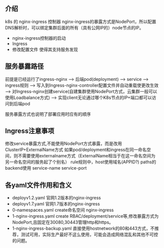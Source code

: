 ## 介绍
k8s 的 nginx-ingress 控制器
nginx-ingress的暴露方式是NodePort，所以配置DNS解析时，可以绑定集群后面的所有（具有公网IP的）node节点的IP。
- nginx-ingress控制器的启动
- Ingress
- 修改配置文件  使得其支持服务发现

## 服务暴露路径
前提是已经运行了ingress-nginx
--> 后端pod(deployment)
--> service 
--> ingress规则 
--> 写入到Ingress-nginx-controller配置文件并自动重载使更改生效 
--> 对Ingress-nginx创建service(自建集群使用NodePort方式，云集群一般可以使用Loadbalance方式)
--> 实现client无论通过哪个K8s节点的IP+端口都可以访问到后端pod

服务暴露方式也说明了部署应用时应有的顺序

## Ingress注意事项
修改service暴露方式,不能使用NodePort方式暴露，而是改用ClusterIP+ExternalName方式
如果pod/deployment和ingress在同一命名空间，则不需要使用externalname方式（ExternalName相当于在这一命名空间为另一命名空间的服务起了个别名）
rule规则中，host使用域名(APPID?) paths的backend使用 service-name service-port
## 各yaml文件作用和含义
- deployv1.2.yaml 官网1.2版本的nginx-ingress
- deployv1.7.yaml 官网1.7版本的nginx-ingress
- 0-namespaces.yaml create命名空间 nginx-ingress
- 1-nginx-ingress.yaml create RBAC/deployment/service等,修改暴露方式为NodePort,且固定在30080,30443管理http和https。
- 1-nginx-ingress-backup.yaml 直接使用hostnetwork的80和443方式，不推荐，测试可用，实际生产最好不这么使用，可能会造成网络混乱和其他不可控的问题。
